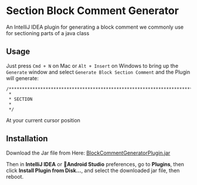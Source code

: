 # Section Block Comment Generator
An IntelliJ IDEA plugin for generating a block comment we commonly use for sectioning parts of a java class

## Usage

Just press `Cmd + N` on Mac or `Alt + Insert` on Windows to bring up the `Generate` window and select `Generate Block Section Comment` and the Plugin will generate:

	/***********************************************************************************************
     *
     * SECTION
     *
     */
     
At your current cursor position

## Installation

Download the Jar file from Here:
[BlockCommentGeneratorPlugin.jar](https://github.com/52inc/intellij-SectionBlockCommentGenerator/releases/download/v1.0.0/BlockCommentGeneratorPlugin-v1.0.0.jar)

Then in **IntelliJ IDEA** or **Android Studio** preferences, go to **Plugins**, then click **Install Plugin from Disk...**, and select the downloaded jar file, then reboot.